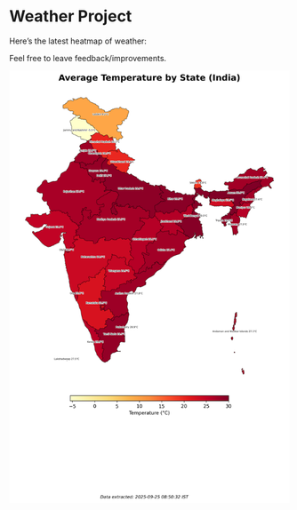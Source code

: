 # Weather Project

Here’s the latest heatmap of weather:

Feel free to leave feedback/improvements.

![India Heatmap](docs/assets/india_heatmap.png?v=D4B503)
